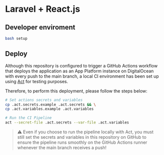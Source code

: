 # Laravel + React.js

## Developer enviroment

```bash
bash setup
```

## Deploy

Although this repository is configured to trigger a GitHub Actions workflow that deploys the application as an App Platform instance on DigitalOcean with every push to the main branch, a local CI environment has been set up using [Act](https://nektosact.com/) for testing purposes.

Therefore, to perform this deployment, please follow the steps below:

```bash
# Set actions secrets and variables
cp .act.secrets.example .act.secrets && \
cp .act.variables.example .act.variables

# Run the CI Pipeline
act --secret-file .act.secrets --var-file .act.variables
```

> ⚠️ Even if you choose to run the pipeline locally with Act, you must still set the secrets and variables in this repository on GitHub to ensure the pipeline runs smoothly on the GitHub Actions runner whenever the main branch receives a push!
